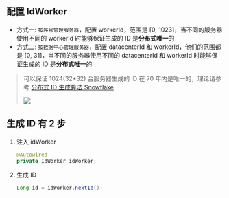 ## 配置 IdWorker

* 方式一: `按序号管理服务器`，配置 workerId，范围是 [0, 1023]，当不同的服务器使用不同的 workerId 时能够保证生成的 ID 是**分布式唯一**的
* 方式二: `按数据中心管理服务器`，配置 datacenterId 和 workerId，他们的范围都是 [0, 31]，当不同的服务器使用不同的 datacenterId 和 workerId 时能够保证生成的 ID 是**分布式唯一**的

> 可以保证 1024(32*32) 台服务器生成的 ID 在 70 年内是唯一的，理论请参考 [分布式 ID 生成算法 Snowflake](http://qtdebug.com/java-snowflake/)
>
> ![](http://qtdebug.com/img/java/snowflake.png)

## 生成 ID 有 2 步

1. 注入 idWorker

   ```java
   @Autowired
   private IdWorker idWorker;
   ```

2. 生成 ID

   ```java
   Long id = idWorker.nextId();
   ```

   ​

